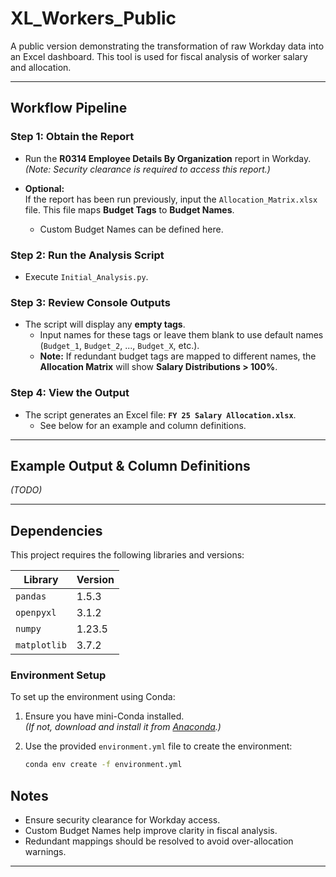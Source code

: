 # XL_Workers_Public

A public version demonstrating the transformation of raw Workday data into an Excel dashboard. This tool is used for fiscal analysis of worker salary and allocation.

---

## Workflow Pipeline

### Step 1: Obtain the Report
- Run the **R0314 Employee Details By Organization** report in Workday.  
  *(Note: Security clearance is required to access this report.)*

- **Optional:**  
  If the report has been run previously, input the `Allocation_Matrix.xlsx` file. This file maps **Budget Tags** to **Budget Names**.  
  - Custom Budget Names can be defined here.

### Step 2: Run the Analysis Script
- Execute `Initial_Analysis.py`.

### Step 3: Review Console Outputs
- The script will display any **empty tags**.  
  - Input names for these tags or leave them blank to use default names (`Budget_1`, `Budget_2`, ..., `Budget_X`, etc.).  
  - **Note:** If redundant budget tags are mapped to different names, the **Allocation Matrix** will show **Salary Distributions > 100%**.

### Step 4: View the Output
- The script generates an Excel file: **`FY 25 Salary Allocation.xlsx`**.  
  - See below for an example and column definitions.

---

## Example Output & Column Definitions
*(TODO)*

---

## Dependencies

This project requires the following libraries and versions:

| Library       | Version  |
|---------------|----------|
| `pandas`      | 1.5.3    |
| `openpyxl`    | 3.1.2    |
| `numpy`       | 1.23.5   |
| `matplotlib`  | 3.7.2    |

### Environment Setup
To set up the environment using Conda:

1. Ensure you have mini-Conda installed.  
   *(If not, download and install it from [Anaconda](https://www.anaconda.com/products/distribution).)*

2. Use the provided `environment.yml` file to create the environment:
   ```bash
   conda env create -f environment.yml


## Notes
- Ensure security clearance for Workday access.
- Custom Budget Names help improve clarity in fiscal analysis.
- Redundant mappings should be resolved to avoid over-allocation warnings.

---
